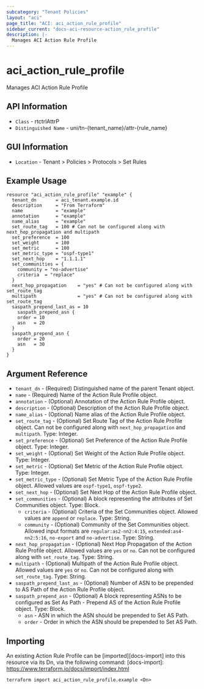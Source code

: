 ```yaml
---
subcategory: "Tenant Policies"
layout: "aci"
page_title: "ACI: aci_action_rule_profile"
sidebar_current: "docs-aci-resource-action_rule_profile"
description: |-
  Manages ACI Action Rule Profile
---
```


# aci_action_rule_profile #

Manages ACI Action Rule Profile

## API Information ##

* `Class` - rtctrlAttrP
* `Distinguished Name` - uni/tn-{tenant_name}/attr-{rule_name}

## GUI Information ##

* `Location` - Tenant > Policies > Protocols > Set Rules

## Example Usage ##

```hcl
resource "aci_action_rule_profile" "example" {
  tenant_dn       = aci_tenant.example.id
  description     = "From Terraform"
  name            = "example"
  annotation      = "example"
  name_alias      = "example"
  set_route_tag   = 100 # Can not be configured along with next_hop_propagation and multipath
  set_preference  = 100
  set_weight      = 100
  set_metric      = 100
  set_metric_type = "ospf-type1"
  set_next_hop    = "1.1.1.1"
  set_communities = {
    community = "no-advertise"
    criteria  = "replace"
  }
  next_hop_propagation    = "yes" # Can not be configured along with set_route_tag
  multipath               = "yes" # Can not be configured along with set_route_tag
  saspath_prepend_last_as = 10
    saspath_prepend_asn {
    order = 10
    asn   = 20
  }
  saspath_prepend_asn {
    order = 20
    asn   = 30
  }
}
```

## Argument Reference ##

* `tenant_dn` - (Required) Distinguished name of the parent Tenant object.
* `name` - (Required) Name of the Action Rule Profile object.
* `annotation` - (Optional) Annotation of the Action Rule Profile object.
* `description` - (Optional) Description of the Action Rule Profile object.
* `name_alias` - (Optional) Name alias of the Action Rule Profile object.
* `set_route_tag` - (Optional) Set Route Tag of the Action Rule Profile object. Can not be configured along with `next_hop_propagation` and `multipath`. Type: Integer.
* `set_preference` - (Optional) Set Preference of the Action Rule Profile object. Type: Integer.
* `set_weight` - (Optional) Set Weight of the Action Rule Profile object. Type: Integer.
* `set_metric` - (Optional) Set Metric of the Action Rule Profile object. Type: Integer.
* `set_metric_type` - (Optional) Set Metric Type of the Action Rule Profile object. Allowed values are `ospf-type1`, `ospf-type2`.
* `set_next_hop` - (Optional) Set Next Hop of the Action Rule Profile object.
* `set_communities` - (Optional) A block representing the attributes of Set Communities object. Type: Block.
  * `criteria` - (Optional) Criteria of the Set Communities object. Allowed values are `append` or `replace`. Type: String.
  * `community` - (Optional) Community of the Set Communities object. Allowed input formats are `regular:as2-nn2:4:15`, `extended:as4-nn2:5:16`, `no-export` and `no-advertise`. Type: String.
* `next_hop_propagation` - (Optional) Next Hop Propagation of the Action Rule Profile object. Allowed values are `yes` or `no`. Can not be configured along with `set_route_tag`. Type: String.
* `multipath` - (Optional) Multipath of the Action Rule Profile object. Allowed values are `yes` or `no`. Can not be configured along with `set_route_tag`. Type: String.
* `saspath_prepend_last_as` - (Optional) Number of ASN to be prepended to AS Path of the Action Rule Profile object.
* `saspath_prepend_asn` - (Optional) A block representing ASNs to be configured as Set As Path - Prepend AS of the Action Rule Profile object. Type: Block.
  * `asn` - ASN in which the ASN should be prepended to Set AS Path.
  * `order` - Order in which the ASN should be prepended to Set AS Path.

## Importing ##

An existing Action Rule Profile can be [imported][docs-import] into this resource via its Dn, via the following command:
[docs-import]: https://www.terraform.io/docs/import/index.html

```
terraform import aci_action_rule_profile.example <Dn>
```
